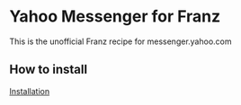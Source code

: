 # Yahoo Messenger for Franz
This is the unofficial Franz recipe for messenger.yahoo.com

## How to install
[Installation](https://github.com/meetfranz/plugins/blob/master/docs/integration.md#user-content-installation)
